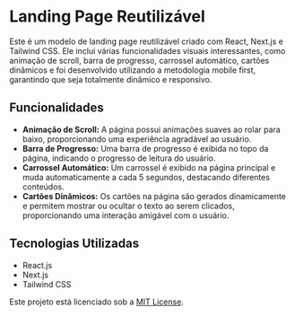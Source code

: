 # Landing Page Reutilizável

Este é um modelo de landing page reutilizável criado com React, Next.js e Tailwind CSS. Ele inclui várias funcionalidades visuais interessantes, como animação de scroll, barra de progresso, carrossel automático, cartões dinâmicos e foi desenvolvido utilizando a metodologia mobile first, garantindo que seja totalmente dinâmico e responsivo.

## Funcionalidades

- **Animação de Scroll:** A página possui animações suaves ao rolar para baixo, proporcionando uma experiência agradável ao usuário.
- **Barra de Progresso:** Uma barra de progresso é exibida no topo da página, indicando o progresso de leitura do usuário.
- **Carrossel Automático:** Um carrossel é exibido na página principal e muda automaticamente a cada 5 segundos, destacando diferentes conteúdos.
- **Cartões Dinâmicos:** Os cartões na página são gerados dinamicamente e permitem mostrar ou ocultar o texto ao serem clicados, proporcionando uma interação amigável com o usuário.

## Tecnologias Utilizadas

- React.js
- Next.js
- Tailwind CSS


Este projeto está licenciado sob a [MIT License](https://opensource.org/licenses/MIT).